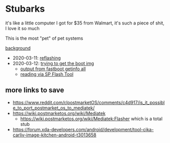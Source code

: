 # Stubarks

it's like a little computer I got for $35 from Walmart, it's such a piece of shit, I love it so much

This is the most "pet" of pet systems

[background](030770d8-f787-4318-890c-a21e45e553cd.md)

- 2020-03-11: [reflashing](05fa0082-d9af-4923-9824-a09fd376c8e4.md)
- 2020-03-12: [trying to get the boot img](d034171c-ec06-4ba3-a973-ab8ee3263024.md)
  - [output from fastboot getinfo all](65abc453-7c1e-43ce-9594-a1183423b7b9.md)
  - [reading via SP Flash Tool](b69a3ad7-36c6-456c-a39a-a40cf71d8928.md)
  
## more links to save

- https://www.reddit.com/r/postmarketOS/comments/c4d917/is_it_possible_to_port_postmarket_os_to_mediatek/
- https://wiki.postmarketos.org/wiki/Mediatek
  - https://wiki.postmarketos.org/wiki/Mediatek:Flasher which is a total stub
- https://forum.xda-developers.com/android/development/tool-cika-carliv-image-kitchen-android-t3013658 
